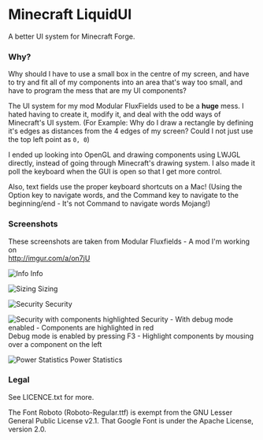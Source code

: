 Minecraft LiquidUI
==================

A better UI system for Minecraft Forge.

### Why?
Why should I have to use a small box in the centre of my screen, and have to try and fit all of my components into an area that's way too small, and have to program the mess that are my UI components?

The UI system for my mod Modular FluxFields used to be a **huge** mess. I hated having to create it, modify it, and deal with the odd ways of Minecraft's UI system. (For Example: Why do I draw a rectangle by defining it's edges as distances from the 4 edges of my screen? Could I not just use the top left point as `0, 0`)

I ended up looking into OpenGL and drawing components using LWJGL directly, instead of going through Minecraft's drawing system. I also made it poll the keyboard when the GUI is open so that I get more control.

Also, text fields use the proper keyboard shortcuts on a Mac! (Using the Option key to navigate words, and the Command key to navigate to the beginning/end - It's not Command to navigate words Mojang!)

### Screenshots

These screenshots are taken from Modular Fluxfields - A mod I'm working on  
http://imgur.com/a/on7jU

![Info](http://i.imgur.com/ORIQE64.png)
Info

![Sizing](http://i.imgur.com/R0x4zZj.png)
Sizing

![Security](http://i.imgur.com/5EQ2al2.png)
Security

![Security with components highlighted](http://i.imgur.com/Zukpmab.png)
Security - With debug mode enabled - Components are highlighted in red  
Debug mode is enabled by pressing F3 - Highlight components by mousing over a component on the left

![Power Statistics](http://i.imgur.com/xhKtcS7.png)
Power Statistics

### Legal

See LICENCE.txt for more.

The Font Roboto (Roboto-Regular.ttf) is exempt from the GNU Lesser General Public License v2.1. That Google Font is under the Apache License, version 2.0.  